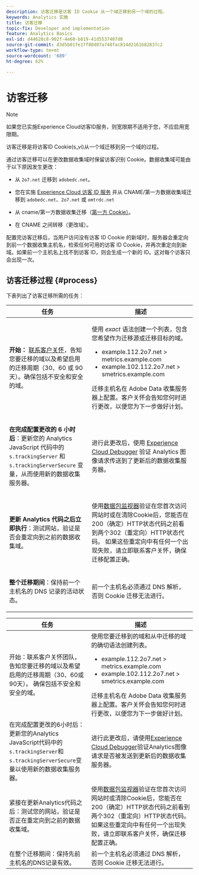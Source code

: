 ```yaml
---
description: 访客迁移是访客 ID Cookie 从一个域迁移到另一个域的过程。
keywords: Analytics 实施
title: 访客迁移
topic-fix: Developer and implementation
feature: Analytics Basics
exl-id: d44628c8-902f-4e60-b819-41d5537407d8
source-git-commit: d3d5b01fe17f88d07a748fac814d2161682837c2
workflow-type: tm+mt
source-wordcount: '689'
ht-degree: 62%

---
```


# 访客迁移

>[!NOTE]
>
>如果您已实施Experience Cloud访客ID服务，则宽限期不适用于您，不应启用宽限期。

访客迁移是将访客ID Cookie(s_vi)从一个域迁移到另一个域的过程。

通过访客迁移可以在更改数据收集域时保留访客识别 Cookie。数据收集域可能由于以下原因发生更改：

* 从 `2o7.net` 迁移到 `adobedc.net`。

* 您在实施 [Experience Cloud 访客 ID 服务](https://experienceleague.adobe.com/docs/id-service/using/home.html?lang=zh-Hans) 并从 CNAME/第一方数据收集域迁移到 `adobedc.net`、`2o7.net` 或 `omtrdc.net`

* 从 cname/第一方数据收集迁移（[第一方 Cookie）](https://experienceleague.adobe.com/docs/core-services/interface/ec-cookies/cookies-first-party.html?lang=zh-Hans)。

* 在 CNAME 之间转移（更改域）。

配置完访客迁移后，当用户访问没有访客 ID Cookie 的新域时，服务器会重定向到前一个数据收集主机名，检索任何可用的访客 ID Cookie，并再次重定向到新域。如果前一个主机名上找不到访客 ID，则会生成一个新的 ID。这对每个访客只会出现一次。

## 访客迁移过程 {#process}

下表列出了访客迁移所需的任务：

<table id="table_7B2535FC3E264216A299686415C6B21C"> 
 <thead> 
  <tr> 
   <th colname="col1" class="entry"> 任务 </th> 
   <th colname="col3" class="entry"> 描述 </th> 
  </tr> 
 </thead>
 <tbody> 
  <tr> 
   <td colname="col1"> <p> <b>开始：</b> <a href="https://helpx.adobe.com/cn/marketing-cloud/contact-support.html"  >联系客户关怀</a>，告知您要迁移的域以及希望启用的迁移周期（30、60 或 90 天）。确保包括不安全和安全的域。 </p> </td> 
   <td colname="col3"> <p>使用 <i>exact</i> 语法创建一个列表，包含您希望作为迁移源或迁移目标的域。 </p> 
    <ul id="ul_067EC5C7619141A6BDFBC209C9FD47E2"> 
     <li id="li_0723D948465A49C1871B81207AEDC4DC">example.112.2o7.net &gt; metrics.example.com </li> 
     <li id="li_B0CA15A593BD4AB9802E33A3FF037C7A">example.102.112.2o7.net &gt; smetrics.example.com </li> 
    </ul> <p>迁移主机名在 Adobe Data 收集服务器上配置。客户关怀会告知您何时进行更改，以便您为下一步做好计划。 </p> </td> 
  </tr> 
  <tr> 
   <td colname="col1"> <p> <b>在完成配置更改的 6 小时后</b>：更新您的 Analytics JavaScript 代码中的 <code> s.trackingServer</code> 和 <code> s.trackingServerSecure</code> 变量，从而使用新的数据收集服务器。 </p> </td> 
   <td colname="col3"> <p>进行此更改后，使用 <a href="https://experienceleague.adobe.com/docs/debugger/using/experience-cloud-debugger.html">Experience Cloud Debugger</a> 验证 Analytics 图像请求传送到了更新后的数据收集服务器。 </p> </td> 
  </tr> 
  <tr> 
   <td colname="col1"> <p> <b>更新 Analytics 代码之后立即执行</b>：测试网站，验证是否会重定向到之前的数据收集域。 </p> </td> 
   <td colname="col3"> <p>使用<a href="../implement/validate/packet-monitor.md">数据包监视器</a>验证在您首次访问网站时或在清除Cookie后，您能否在200（确定）HTTP状态代码之前看到两个302（重定向）HTTP状态代码。 如果这些重定向中有任何一个出现失败，请立即联系客户关怀，确保迁移配置正确。 </p> </td> 
  </tr> 
  <tr> 
   <td colname="col1"> <p> <b>整个迁移期间</b>：保持前一个主机名的 DNS 记录的活动状态。 </p> </td> 
   <td colname="col3"> <p>前一个主机名必须通过 DNS 解析，否则 Cookie 迁移无法进行。 </p> </td> 
  </tr> 
 </tbody> 
</table>

| 任务 | 描述 |
|--- |--- |
| 开始：联系客户关怀团队，告知您要迁移的域以及希望启用的迁移周期（30、60或90天）。 确保包括不安全和安全的域。 | 使用您要迁移到的域和从中迁移的域的确切语法创建列表。<ul><li>example.112.2o7.net > metrics.example.com</li><li>example.102.112.2o7.net > smetrics.example.com</li></ul>迁移主机名在 Adobe Data 收集服务器上配置。客户关怀会告知您何时进行更改，以便您为下一步做好计划。 |
| 在完成配置更改的6小时后：更新您的Analytics JavaScript代码中的`s.trackingServer`和`s.trackingServerSecure`变量以使用新的数据收集服务器。 | 进行此更改后，请使用[Experience Cloud Debugger](https://experienceleague.adobe.com/docs/debugger/using/experience-cloud-debugger.html)验证Analytics图像请求是否被发送到更新后的数据收集服务器。 |
| 紧接在更新Analytics代码之后：测试您的网站，验证是否正在重定向到之前的数据收集域。 | 使用[数据包监视器](../implement/validate/packet-monitor.md)验证在您首次访问网站时或清除Cookie后，您能否在200（确定）HTTP状态代码之前看到两个302（重定向）HTTP状态代码。 如果这些重定向中有任何一个出现失败，请立即联系客户关怀，确保迁移配置正确。 |
| 在整个迁移期间：保持先前主机名的DNS记录有效。 | 前一个主机名必须通过 DNS 解析，否则 Cookie 迁移无法进行。 |